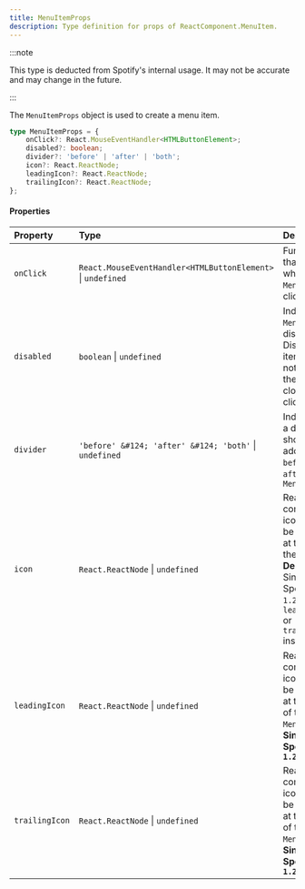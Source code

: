 ```yaml
---
title: MenuItemProps
description: Type definition for props of ReactComponent.MenuItem.
---
```


:::note

This type is deducted from Spotify's internal usage. It may not be accurate and may change in the future.

:::

The `MenuItemProps` object is used to create a menu item.

```ts
type MenuItemProps = {
    onClick?: React.MouseEventHandler<HTMLButtonElement>;
    disabled?: boolean;
    divider?: 'before' | 'after' | 'both';
    icon?: React.ReactNode;
    leadingIcon?: React.ReactNode;
    trailingIcon?: React.ReactNode;
};
```

#### Properties

| Property | Type | Description |
| :--- | :--- | :--- |
| `onClick` | `React.MouseEventHandler<HTMLButtonElement>` &#124; `undefined` | Function that runs when `MenuItem` is clicked |
| `disabled` | `boolean` &#124; `undefined` | Indicates if `MenuItem` is disabled. Disabled items will not cause the `Menu` to close when clicked. |
| `divider` | `'before' &#124; 'after' &#124; 'both'` &#124; `undefined` | Indicate that a divider line should be added `before` or `after` this `MenuItem` |
| `icon` | `React.ReactNode` &#124; `undefined` | React component icon that will be rendered at the end of the `MenuItem`. **Deprecated**: Since Spotify `1.2.8`. Use `leadingIcon` or `trailingIcon` instead |
| `leadingIcon` | `React.ReactNode` &#124; `undefined` | React component icon that will be rendered at the start of the `MenuItem`. **Since Spotify `1.2.8`** |
| `trailingIcon` | `React.ReactNode` &#124; `undefined` | React component icon that will be rendered at the start of the `MenuItem`. **Since Spotify `1.2.8`** |
